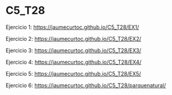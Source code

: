 # C5_T28

Ejercicio 1: https://jaumecurtoc.github.io/C5_T28/EX1/ 

Ejercicio 2: https://jaumecurtoc.github.io/C5_T28/EX2/

Ejercicio 3: https://jaumecurtoc.github.io/C5_T28/EX3/

Ejercicio 4: https://jaumecurtoc.github.io/C5_T28/EX4/

Ejercicio 5: https://jaumecurtoc.github.io/C5_T28/EX5/

Ejercicio 6: https://jaumecurtoc.github.io/C5_T28/parquenatural/
